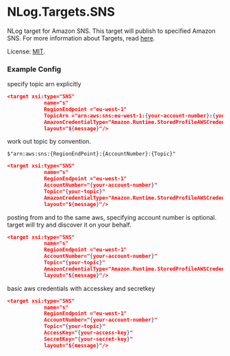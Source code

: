 # NLog.Targets.SNS
NLog target for Amazon SNS. This target will publish to specified Amazon SNS. For more information about Targets, read [here](https://github.com/NLog/NLog/wiki/Targets "NLog Targets").


License: [MIT](https://opensource.org/licenses/MIT "MIT License").


### Example Config

specify topic arn explicitly

```json
<target xsi:type="SNS" 
            name="s" 
            RegionEndpoint ="eu-west-1"
            TopicArn ="arn:aws:sns:eu-west-1:{your-account-number}:{your-topic}"
            AmazonCredentialType="Amazon.Runtime.StoredProfileAWSCredentials, AWSSDK"
            layout="${message}"/>
```

work out topic by convention. 
```
$"arn:aws:sns:{RegionEndPoint}:{AccountNumber}:{Topic}"
```

```json
<target xsi:type="SNS"
            name="s"
            RegionEndpoint ="eu-west-1"
            AccountNumber="{your-account-number}"
            Topic="{your-topic}"
            AmazonCredentialType="Amazon.Runtime.StoredProfileAWSCredentials, AWSSDK"
            layout="${message}"/>
```

posting from and to the same aws, specifying account number is optional. target will try and discover it on your behalf.
```json
<target xsi:type="SNS"
            name="s"
            RegionEndpoint ="eu-west-1"
            AccountNumber="{your-account-number}"
            Topic="{your-topic}"
            AmazonCredentialType="Amazon.Runtime.StoredProfileAWSCredentials, AWSSDK"
            layout="${message}"/>
```

basic aws credentials with accesskey and secretkey

```json
<target xsi:type="SNS"
            name="s"
            RegionEndpoint ="eu-west-1"
            AccountNumber="{your-account-number}"
            Topic="{your-topic}"
			AccessKey="{your-access-key}"
			SecretKey="{your-secret-key}"
            layout="${message}"/>
```


